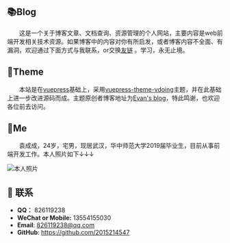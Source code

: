 
## 📚Blog

&emsp;&emsp;这是一个关于博客文章、文档查询、资源管理的个人网站，主要内容是web前端开发相关技术资源。如果博客中的内容对你有所启发，或者博客内容不全面、有漏洞，欢迎通过下面方式与我联系，or交换[友链](/friends/) 。学习，永无止境。

## 🎨Theme

&emsp;&emsp;本站是在[vuepress](https://www.vuepress.cn/)基础上，采用[vuepress-theme-vdoing](https://github.com/xugaoyi/vuepress-theme-vdoing)主题，并在此基础上进一步改进源码而成。主题原创者博客地址为[Evan's blog](https://xugaoyi.com/)，特此鸣谢，也欢迎各位前去访问。

## 🐼Me

&emsp;&emsp;袁成成，24岁，宅男，现居武汉，华中师范大学2019届毕业生，目前从事前端开发工作。本人照片如下↓↓↓

<img src='https://i.loli.net/2020/08/17/HoOpF9wvJUKhcYG.jpg' style="display: block;margin:0 auto;" alt='本人照片' style="width: 400px;">


## :email: 联系

- **QQ：** 826119238
- **WeChat or Mobile:** 13554155030
- **Email**:  <a href="mailto:826119238@qq.com">826119238@qq.com</a>
- **GitHub**: <https://github.com/2015214547>


